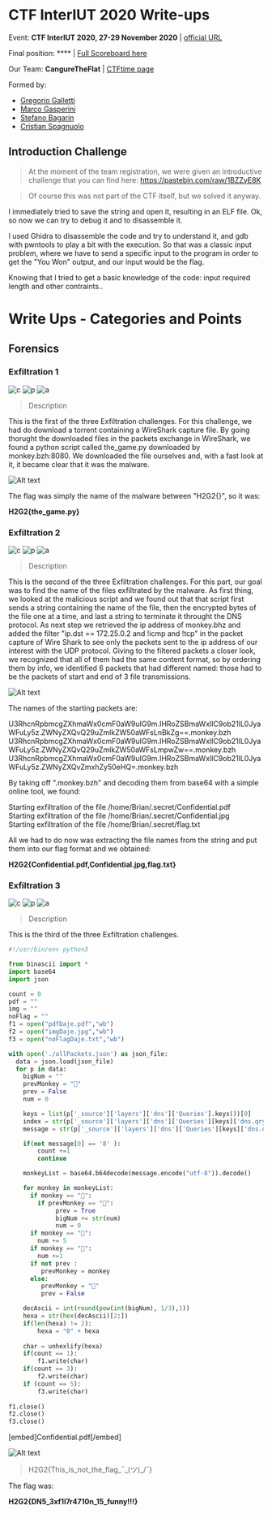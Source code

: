 # CTF InterIUT 2020 Write-ups
Event: **CTF InterIUT 2020, 27-29 November 2020** | [official URL](https://metactf.com/cybergames)

Final position: **** | [Full Scoreboard here](https://ctftime.org/event/1176)

Our Team: **CangureTheFlat** | [CTFtime page](https://ctftime.org/team/137370)

Formed by: 
* [Gregorio Galletti](https://github.com/gregalletti)
* [Marco Gasperini](https://github.com/marcuz1996)
* [Stefano Bagarin](https://github.com/stepolimi)
* [Cristian Spagnuolo](https://github.com/filippinifra)

## Introduction Challenge
> At the moment of the team registration, we were given an introductive challenge that you can find here: https://pastebin.com/raw/1BZZyE8K

> Of course this was not part of the CTF itself, but we solved it anyway.

I immediately tried to save the string and open it, resulting in an ELF file. Ok, so now we can try to debug it and to disassemble it.

I used Ghidra to disassemble the code and try to understand it, and gdb with pwntools to play a bit with the execution. So that was a classic input problem, where we have to send a specific input to the program in order to get the "You Won" output, and our input would be the flag.

Knowing that I tried to get a basic knowledge of the code: input required length and other contraints..

# Write Ups - Categories and Points
## Forensics

### Exfiltration 1
![c](https://img.shields.io/badge/Forensics-green) ![p](https://img.shields.io/badge/Points-50-success) ![a](https://img.shields.io/badge/author-b4g4,_grigg0swagg0-lightgrey)

> Description

This is the first of the three Exfiltration challenges.
For this challenge, we had do download a torrent containing a WireShark capture file. By going thorught the downloaded files in the packets exchange in WireShark, we found a python script called the_game.py downloaded by monkey.bzh:8080. We downloaded the file ourselves and, with a fast look at it, it became clear that it was the malware.

![Alt text](./exfiltration1.PNG?raw=true "Title")

The flag was simply the name of the malware between "H2G2{}", so it was: 

**H2G2{the_game.py}**

### Exfiltration 2
![c](https://img.shields.io/badge/Forensics-green) ![p](https://img.shields.io/badge/Points-100-success) ![a](https://img.shields.io/badge/author-b4g4,_grigg0swagg0-lightgrey)

> Description

This is the second of the three Exfiltration challenges.
For this part, our goal was to find the name of the files exfiltrated by the malware. As first thing, we looked at the malicious script and we found out that that script first sends a string containing the name of the file, then the encrypted bytes of the file one at a time, and last a string to terminate it throught the DNS protocol.
As next step we retrieved the ip address of monkey.bhz and added the filter "ip.dst == 172.25.0.2 and !icmp and !tcp" in the packet capture of Wire Shark to see only the packets sent to the ip address of our interest with the UDP protocol.
Giving to the filtered packets a closer look, we recognized that all of them had the same content format, so by ordering them by info, we identified 6 packets that had different named: those had to be the packets of start and end of 3 file transmissions.

![Alt text](./exfiltration2.PNG?raw=true "Title")

The names of the starting packets are:

U3RhcnRpbmcgZXhmaWx0cmF0aW9uIG9m.IHRoZSBmaWxlIC9ob21lL0JyaWFuLy5z.ZWNyZXQvQ29uZmlkZW50aWFsLnBkZg==.monkey.bzh  
U3RhcnRpbmcgZXhmaWx0cmF0aW9uIG9m.IHRoZSBmaWxlIC9ob21lL0JyaWFuLy5z.ZWNyZXQvQ29uZmlkZW50aWFsLmpwZw==.monkey.bzh  
U3RhcnRpbmcgZXhmaWx0cmF0aW9uIG9m.IHRoZSBmaWxlIC9ob21lL0JyaWFuLy5z.ZWNyZXQvZmxhZy50eHQ=.monkey.bzh  

By taking off ".monkey.bzh" and decoding them from base64 with a simple online tool, we found:

Starting exfiltration of the file /home/Brian/.secret/Confidential.pdf  
Starting exfiltration of the file /home/Brian/.secret/Confidential.jpg  
Starting exfiltration of the file /home/Brian/.secret/flag.txt  

All we had to do now was extracting the file names from the string and put them into our flag format and we obtained:

**H2G2{Confidential.pdf,Confidential.jpg,flag.txt}**

### Exfiltration 3
![c](https://img.shields.io/badge/Forensics-green) ![p](https://img.shields.io/badge/Points-100-success) ![a](https://img.shields.io/badge/author-b4g4,_grigg0swagg0-lightgrey)

> Description

This is the third of the three Exfiltration challenges.


```python
#!/usr/bin/env python3

from binascii import *
import base64
import json

count = 0
pdf = ""
img = ""
noFlag = ""
f1 = open("pdfDaje.pdf","wb")
f2 = open("imgDaje.jpg","wb")
f3 = open("noFlagDaje.txt","wb")

with open('./allPackets.json') as json_file:
  data = json.load(json_file)
  for p in data:
    bigNum = ""  
    prevMonkey = "🙈"
    prev = False
    num = 0

    keys = list(p['_source']['layers']['dns']['Queries'].keys())[0]
    index = str(p['_source']['layers']['dns']['Queries'][keys]['dns.qry.name']).find(".monkey")
    message = str(p['_source']['layers']['dns']['Queries'][keys]['dns.qry.name'])[0:index]

    if(not message[0] == '8' ):
        count +=1
        continue

    monkeyList = base64.b64decode(message.encode("utf-8")).decode()

    for monkey in monkeyList:
      if monkey == "🙊":
        if prevMonkey == "🙊":
             prev = True
             bigNum += str(num)
             num = 0
      if monkey == "🙈":
        num += 5
      if monkey == "🙉":
        num +=1
      if not prev :
         prevMonkey = monkey
      else:
         prevMonkey = "🙈"
         prev = False

    decAscii = int(round(pow(int(bigNum), 1/3),1))
    hexa = str(hex(decAscii)[2:])
    if(len(hexa) != 2):
        hexa = "0" + hexa
    
    char = unhexlify(hexa)
    if(count == 1):
    	f1.write(char)
    if(count == 3):
        f2.write(char)
    if (count == 5):
        f3.write(char)
 
f1.close()
f2.close()
f3.close()
```

[embed]Confidential.pdf[/embed]

![Alt text](./Confidential.jpg?raw=true "Title")


> H2G2{This_is_not_the_flag_¯\_(ツ)_/¯}

The flag was:

**H2G2{DN5_3xf1l7r4710n_15_funny!!!}**
